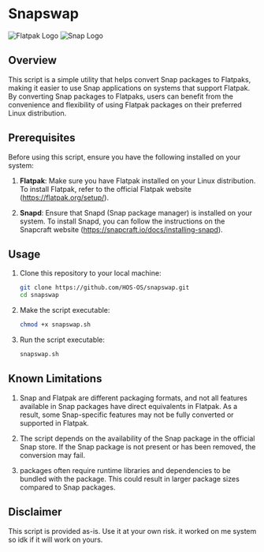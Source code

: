 # Snapswap

![Flatpak Logo](https://upload.wikimedia.org/wikipedia/commons/thumb/8/8a/Flatpak_Logo.svg/1200px-Flatpak_Logo.svg.png)
![Snap Logo](https://dashboard.snapcraft.io/site_media/appmedia/2018/04/Snapcraft-logo-bird.png)

## Overview

This script is a simple utility that helps convert Snap packages to Flatpaks, making it easier to use Snap applications on systems that support Flatpak. By converting Snap packages to Flatpaks, users can benefit from the convenience and flexibility of using Flatpak packages on their preferred Linux distribution.

## Prerequisites

Before using this script, ensure you have the following installed on your system:

1. **Flatpak**: Make sure you have Flatpak installed on your Linux distribution. To install Flatpak, refer to the official Flatpak website (https://flatpak.org/setup/).

2. **Snapd**: Ensure that Snapd (Snap package manager) is installed on your system. To install Snapd, you can follow the instructions on the Snapcraft website (https://snapcraft.io/docs/installing-snapd).

## Usage

1. Clone this repository to your local machine:

   ```bash
   git clone https://github.com/HOS-OS/snapswap.git
   cd snapswap

2. Make the script executable:

   ```bash
   chmod +x snapswap.sh

3. Run the script executable:

   ```bash
   snapswap.sh

## Known Limitations
1. Snap and Flatpak are different packaging formats, and not all features available in Snap packages have direct equivalents in Flatpak. As a result, some Snap-specific features may not be fully converted or supported in Flatpak.

2. The script depends on the availability of the Snap package in the official Snap store. If the Snap package is not present or has been removed, the conversion may fail.

3.  packages often require runtime libraries and dependencies to be bundled with the package. This could result in larger package sizes compared to Snap packages.

## Disclaimer 
This script is provided as-is. Use it at your own risk.  it worked on me system so idk if it will work on yours.

